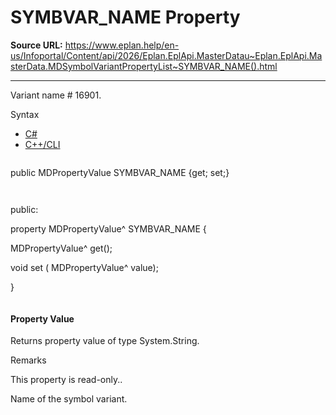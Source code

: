 # SYMBVAR_NAME Property

**Source URL:** https://www.eplan.help/en-us/Infoportal/Content/api/2026/Eplan.EplApi.MasterDatau~Eplan.EplApi.MasterData.MDSymbolVariantPropertyList~SYMBVAR_NAME().html

---

Variant name # 16901.

Syntax

- [C#](#i-syntax-CS)
- [C++/CLI](#i-syntax-CPP2005)

```
```
public MDPropertyValue SYMBVAR_NAME {get; set;}
```
```

```
```
public:

property MDPropertyValue^ SYMBVAR_NAME {

   MDPropertyValue^ get();

   void set (    MDPropertyValue^ value);

}
```
```

#### Property Value

Returns property value of type System.String.

Remarks

This property is read-only..

Name of the symbol variant.
